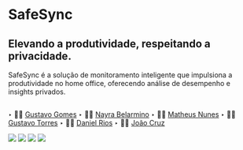 # SafeSync
<h2>
  Elevando a produtividade, respeitando a privacidade.
</h2>
  <p>
SafeSync é a solução de monitoramento inteligente que impulsiona a produtividade no home office, oferecendo análise de desempenho e insights privados.
  </p>

##
‣ 👨‍🚀 [Gustavo Gomes](https://github.com/GustavoGomesDaSilva)
‣ 👨‍🚀 [Nayra Belarmino](https://github.com/nayrabelarmino)
‣ 👨‍🚀 [Matheus Nunes](https://github.com/m-atheusNunes)
‣ 👨‍🚀 [Gustavo Torres](https://github.com/Torres5271)
‣ 👨‍🚀 [Daniel Rios](https://github.com/DanielRRios)
‣ 👨‍🚀 [João Cruz](https://github.com/JoaoLcruz)

<div>
<img src="https://img.shields.io/badge/HTML5-E34F26?style=for-the-badge&logo=html5&logoColor=white" target="_blank">
<img src= "https://img.shields.io/badge/CSS3-1572B6?style=for-the-badge&logo=css3&logoColor=white" target="_blank">
<img src= "https://img.shields.io/badge/JavaScript-F7DF1E?style=for-the-badge&logo=javascript&logoColor=black" target="_blank">
<img src= "https://img.shields.io/badge/Java-ED8B00?style=for-the-badge&logo=openjdk&logoColor=white" target="_blank">
</div>
